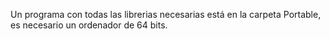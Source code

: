 Un programa con todas las librerias necesarias está en la carpeta Portable, es necesario un ordenador de 64 bits.